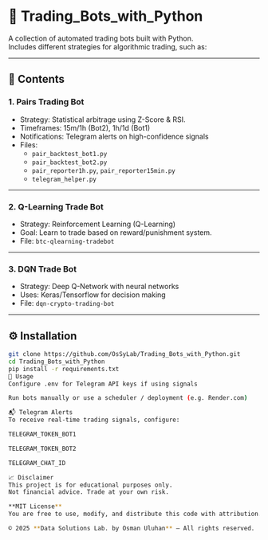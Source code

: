 # 🤖 Trading_Bots_with_Python

A collection of automated trading bots built with Python.  
Includes different strategies for algorithmic trading, such as:

---

## 🧠 Contents

### 1. **Pairs Trading Bot**
- Strategy: Statistical arbitrage using Z-Score & RSI.
- Timeframes: 15m/1h (Bot2), 1h/1d (Bot1)
- Notifications: Telegram alerts on high-confidence signals
- Files:
  - `pair_backtest_bot1.py`
  - `pair_backtest_bot2.py`
  - `pair_reporter1h.py`, `pair_reporter15min.py`
  - `telegram_helper.py`

---

### 2. **Q-Learning Trade Bot**
- Strategy: Reinforcement Learning (Q-Learning)
- Goal: Learn to trade based on reward/punishment system.
- File: `btc-qlearning-tradebot`

---

### 3. **DQN Trade Bot**
- Strategy: Deep Q-Network with neural networks
- Uses: Keras/Tensorflow for decision making
- File: `dqn-crypto-trading-bot`

---

## ⚙️ Installation

```bash
git clone https://github.com/OsSyLab/Trading_Bots_with_Python.git
cd Trading_Bots_with_Python
pip install -r requirements.txt
🚀 Usage
Configure .env for Telegram API keys if using signals

Run bots manually or use a scheduler / deployment (e.g. Render.com)

📬 Telegram Alerts
To receive real-time trading signals, configure:

TELEGRAM_TOKEN_BOT1

TELEGRAM_TOKEN_BOT2

TELEGRAM_CHAT_ID

📈 Disclaimer
This project is for educational purposes only.
Not financial advice. Trade at your own risk.

**MIT License**  
You are free to use, modify, and distribute this code with attribution.  

© 2025 **Data Solutions Lab. by Osman Uluhan** – All rights reserved.
